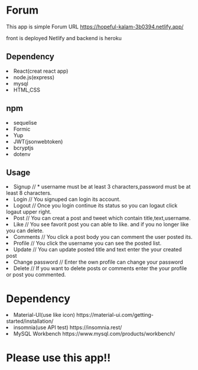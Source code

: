 # Forum
This app is simple Forum  URL https://hopeful-kalam-3b0394.netlify.app/
<p>front is deployed Netlify and backend is heroku

## Dependency
<li>React(creat react app)
<li>node.js(express)
<li>mysql
<li>HTML,CSS

  ## npm
 <li> sequelise
   <li>Formic
     <li>Yup
       <li>JWT(jsonwebtoken)
         <li>bcryptjs
           <li>dotenv
  
## Usage

<li>Signup  // * username must be at least 3 characters,password must be at least 8 characters.
<li>Login   // You signuped can login its account.
<li>Logout // Once you login continue its status so you can logaut click logaut upper right.
<li>Post    // You can creat a post and tweet which contain title,text,username.
<li>Like    // You  see favorit post you can able to like. and if you no longer like you can delete.
<li>Comments // You click a post body you can comment the user posted its. 
<li>Profile  // You click the username you can see the posted list.
<li>Update  // You can update posted title and text enter the your created post
<li>Change password //  Enter the own profile can change your password
<li>Delete  // If you want to delete posts or comments enter the your profile or post you commented.


# Dependency
  <li>Material-UI(use like icon)   https://material-ui.com/getting-started/installation/
 <li> insomnia(use API test)   https://insomnia.rest/
  <li>MySQL Workbench   https://www.mysql.com/products/workbench/
    
  
# Please use this app!!
